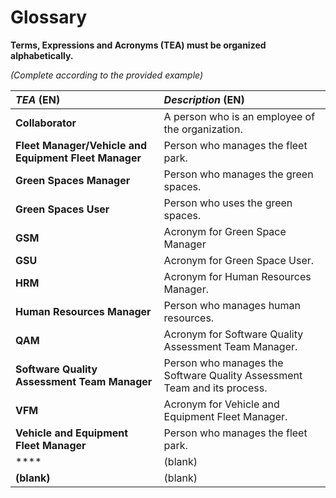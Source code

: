 # Glossary

**Terms, Expressions and Acronyms (TEA) must be organized alphabetically.**

_(Complete according to the provided example)_

| **_TEA_** (EN)                                        | **_Description_** (EN)                                                   |                                       
|:------------------------------------------------------|:-------------------------------------------------------------------------|
| **Collaborator**                                      | A person who is an employee of the organization.                         |
| **Fleet Manager/Vehicle and Equipment Fleet Manager** | Person who manages the fleet park.                                       |
| **Green Spaces Manager**                              | Person who manages the green spaces.                                     |
| **Green Spaces User**                                 | Person who uses the green spaces.                                        |
| **GSM**                                               | Acronym for Green Space Manager                                          |
| **GSU**                                               | Acronym for Green Space User.                                            |
| **HRM**                                               | Acronym for Human Resources Manager.                                     |
| **Human Resources Manager**                           | Person who manages human resources.                                      |
| **QAM**                                               | Acronym for Software Quality Assessment Team Manager.                    |
| **Software Quality Assessment Team Manager**          | Person who manages the Software Quality Assessment Team and its process. |
| **VFM**                                               | Acronym for Vehicle and Equipment Fleet Manager.                         |
| **Vehicle and Equipment Fleet Manager**               | Person who manages the fleet park.                                       |
| ****                                                  | (blank)                                                                  |
| **(blank)**                                           | (blank)                                                                  |
 







